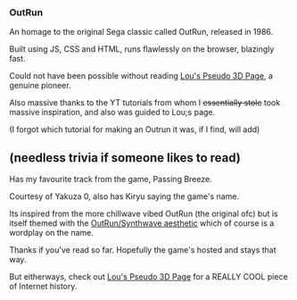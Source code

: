 ### OutRun
An homage to the original Sega classic called OutRun, released in 1986.

Built using JS, CSS and HTML, runs flawlessly on the browser, blazingly fast.

Could not have been possible without reading [Lou's Pseudo 3D Page](http://www.extentofthejam.com/pseudo/), a genuine pioneer.

Also massive thanks to the YT tutorials from whom I ~~essentially stole~~ took massive inspiration, and also was guided to Lou;s page.

(I forgot which tutorial for making an Outrun it was, if I find, will add)

## (needless trivia if someone likes to read)

Has my favourite track from the game, Passing Breeze.

Courtesy of Yakuza 0, also has Kiryu saying the game's name.

Its inspired from the more chillwave vibed OutRun (the original ofc) but is itself themed with the [OutRun/Synthwave aesthetic](https://www.google.com/search?client=firefox-b-d&sca_esv=ccddce7db33695af&sxsrf=AHTn8zorDjf7JppGbvsXWJIBR1z3rypYTg:1739819652955&q=outrun+aesthetic&udm=2&fbs=ABzOT_CWdhQLP1FcmU5B0fn3xuWpA-dk4wpBWOGsoR7DG5zJBs5KbvfUChveCKqCmofFTOnfGzQ2XbHaUt9shq6uRI1WlUheeKjUJWiVAorcTcvJZyuC9xS8Zl6EngglXnwWzgR8905LcYGBL8yP0a47snSpMkkeExtxBV8snPsT-NC9xk-IUrui3Atv91FA2mHCXJysaPWcNA0x1xG7gtVm9vHoTFBsIA&sa=X&ved=2ahUKEwjA1IyjtcuLAxVIk1YBHRkcDoYQtKgLegQIEBAB&biw=1920&bih=965&dpr=1) which of course is a wordplay on the name.

Thanks if you've read so far. Hopefully the game's hosted and stays that way.

But eitherways, check out [Lou's Pseudo 3D Page](http://www.extentofthejam.com/pseudo/) for a REALLY COOL piece of Internet history.
